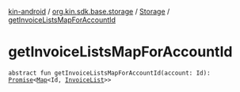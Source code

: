 [kin-android](../../index.md) / [org.kin.sdk.base.storage](../index.md) / [Storage](index.md) / [getInvoiceListsMapForAccountId](./get-invoice-lists-map-for-account-id.md)

# getInvoiceListsMapForAccountId

`abstract fun getInvoiceListsMapForAccountId(account: Id): `[`Promise`](../../org.kin.sdk.base.tools/-promise/index.md)`<`[`Map`](https://kotlinlang.org/api/latest/jvm/stdlib/kotlin.collections/-map/index.html)`<Id, `[`InvoiceList`](../../org.kin.sdk.base.models/-invoice-list/index.md)`>>`